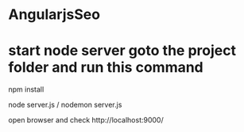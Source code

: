 # AngularjsSeo

# start node server goto the project folder and run this command
npm install

node server.js / nodemon server.js

open browser and check 
http://localhost:9000/


